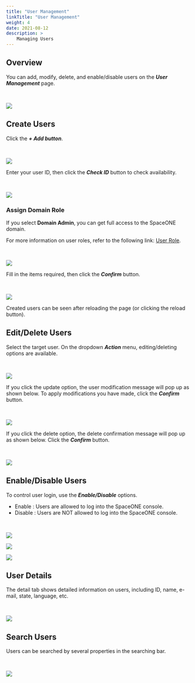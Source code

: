 ```yaml
---
title: "User Management"
linkTitle: "User Management"
weight: 4
date: 2021-08-12
description: >
    Managing Users
---
```


## Overview

You can add, modify, delete, and enable/disable users on the _**User Management**_ page.

<br>

![](/ko/docs/guides/admin_guide/my_account/user_management_img/user_management_img_01.png)

## Create Users

Click the _**+ Add button**_. 

<br>

![](/ko/docs/guides/admin_guide/my_account/user_management_img/user_management_img_02.png)

Enter your user ID, then click the _**Check ID**_ button to check availability.

<br>

![](/ko/docs/guides/admin_guide/my_account/user_management_img/user_management_img_03.png)


### Assign Domain Role

If you select **Domain Admin**, you can get full access to the SpaceONE domain.

For more information on user roles, refer to the following link: [User Role](/docs/guides/advanced_topics/user-role).

<br>

![](/ko/docs/guides/admin_guide/my_account/user_management_img/user_management_img_04.png)



Fill in the items required, then click the _**Confirm**_ button.

<br>

![](/ko/docs/guides/admin_guide/my_account/user_management_img/user_management_img_05.png)


Created users can be seen after reloading the page \(or clicking the reload button\).

## Edit/Delete Users

Select the target user. On the dropdown _**Action**_ menu, editing/deleting options are available.

<br>

![](/ko/docs/guides/admin_guide/my_account/user_management_img/user_management_img_06.png)


If you click the update option, the user modification message will pop up as shown below. To apply modifications you have made, click the _**Confirm**_ button.

<br>

![](/ko/docs/guides/admin_guide/my_account/user_management_img/user_management_img_07.png)


If you click the delete option, the delete confirmation message will pop up as shown below. Click the _**Confirm**_ button.

<br>

![](/ko/docs/guides/admin_guide/my_account/user_management_img/user_management_img_08.png)


## Enable/Disable Users

To control user login, use the _**Enable/Disable**_ options.

* Enable : Users are allowed to log into the SpaceONE console.
* Disable : Users are NOT allowed to log into the SpaceONE console. 

<br>

![](/ko/docs/guides/admin_guide/my_account/user_management_img/user_management_img_09.png)


![](/ko/docs/guides/admin_guide/my_account/user_management_img/user_management_img_10.png)

![](/ko/docs/guides/admin_guide/my_account/user_management_img/user_management_img_11.png)

## User Details

The detail tab shows detailed information on users, including ID, name, e-mail, state, language, etc.

<br>

![](/ko/docs/guides/admin_guide/my_account/user_management_img/user_management_img_12.png)


## Search Users

Users can be searched by several properties in the searching bar.

<br>

![](/ko/docs/guides/admin_guide/my_account/user_management_img/user_management_img_13.png)




